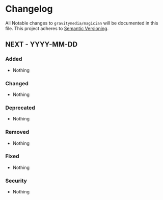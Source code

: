 # Changelog

All Notable changes to `gravitymedia/magician` will be documented in this file.
This project adheres to [Semantic Versioning](http://semver.org/).

## NEXT - YYYY-MM-DD

### Added
- Nothing

### Changed 
- Nothing

### Deprecated
- Nothing

### Removed
- Nothing

### Fixed
- Nothing

### Security
- Nothing
